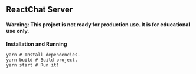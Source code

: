 ## ReactChat Server

#### Warning: This project is not ready for production use. It is for educational use only.

**Installation and Running**  
```shell script
yarn # Install dependencies.
yarn build # Build project.
yarn start # Run it!
```